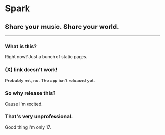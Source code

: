 # Spark
## Share your music. Share your world.

---

### What is this?
Right now? Just a bunch of static pages.

### (X) link doesn't work!
Probably not, no. The app isn't released yet.

### So why release this?
Cause I'm excited.

### That's very unprofessional.
Good thing I'm only 17.
